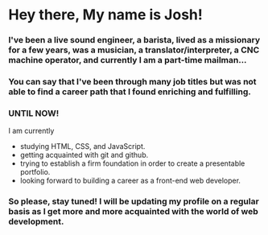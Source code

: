 # Hey there, My name is Josh!

### I've been a live sound engineer, a barista, lived as a missionary for a few years, was a musician, a translator/interpreter, a CNC machine operator, and currently I am a part-time mailman... 

### You can say that I've been through many job titles but was not able to find a career path that I found enriching and fulfilling.

### UNTIL NOW!

I am currently 

- studying HTML, CSS, and JavaScript.
- getting acquainted with git and github. 
- trying to establish a firm foundation in order to create a presentable portfolio. 
- looking forward to building a career as a front-end web developer. 

### So please, stay tuned! I will be updating my profile on a regular basis as I get more and more acquainted with the world of web development.  




